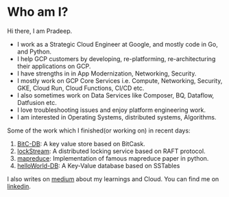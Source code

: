 # Who am I?

Hi there, I am Pradeep.

- I work as a Strategic Cloud Engineer at Google, and mostly code in Go, and Python.
- I help GCP customers by developing, re-platforming, re-architecturing their applications on GCP.
- I have strengths in in App Modernization, Networking, Security.
- I mostly work on GCP Core Services i.e. Compute, Networking, Security, GKE, Cloud Run, Cloud Functions, CI/CD etc.
- I also sometimes  work on Data Services like Composer, BQ, Dataflow, Datfusion etc.
- I love troubleshooting issues and enjoy platform engineering work.  
- I am interested in Operating Systems, distributed systems, Algorithms.



Some of the work which I finished(or working on) in recent days:
1. [BitC-DB](https://github.com/PradeepSingh1988/bitC-DB): A key value store based on BitCask.
2. [lockStream](https://github.com/PradeepSingh1988/lockStream): A distributed locking service based on RAFT protocol.
3. [mapreduce](https://github.com/PradeepSingh1988/mapreduce): Implementation of famous mapreduce paper in python.
4. [helloWorld-DB](https://github.com/PradeepSingh1988/helloWorld-DB): A Key-Value database based on SSTables 

I also writes on [medium](https://medium.com/@pradeepsinghbiet) about my learnings and Cloud. 
You can find me on [linkedin](https://in.linkedin.com/in/imsinghpradeep).
